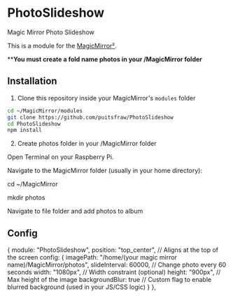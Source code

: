# PhotoSlideshow
Magic Mirror Photo Slideshow

This is a module for the [MagicMirror²](https://github.com/MichMich/MagicMirror).

****You must create a fold name photos in your /MagicMirror folder**

## Installation

1. Clone this repository inside your MagicMirror's `modules` folder

```bash
cd ~/MagicMirror/modules
git clone https://github.com/puitsfraw/PhotoSlideshow
cd PhotoSlideshow
npm install
```

2. Create photos folder in your /MagicMirror folder

Open Terminal on your Raspberry Pi.

Navigate to the MagicMirror folder (usually in your home directory):

cd ~/MagicMirror

mkdir photos

Navigate to file folder and add photos to album

## Config

{
  module: "PhotoSlideshow",
  position: "top_center", // Aligns at the top of the screen
  config: {
    imagePath: "/home/(your magic mirror name)/MagicMirror/photos",
    slideInterval: 60000,              // Change photo every 60 seconds
    width: "1080px",                   // Width constraint (optional)
    height: "900px",                   // Max height of the image
    backgroundBlur: true              // Custom flag to enable blurred background (used in your JS/CSS logic)
  }
},

```
